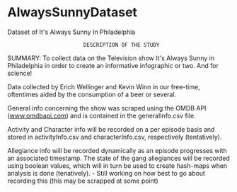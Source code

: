 # AlwaysSunnyDataset
Dataset of It's Always Sunny In Philadelphia

                            DESCRIPTION OF THE STUDY

SUMMARY: To collect data on the Television show It's Always Sunny in Philadelphia in order to create an informative infographic or two.  And for science!

Data collected by Erich Wellinger and Kevin Winn in our free-time, oftentimes aided by the consumption of a beer or several.

General info concerning the show was scraped using the OMDB API (www.omdbapi.com) and is contained in the generalInfo.csv file.

Activity and Character info will be recorded on a per episode basis and stored in activityInfo.csv and characterInfo.csv, respectively (tentatively).

Allegiance info will be recorded dynamically as an episode progresses with an associated timestamp.  The state of the gang allegiances will be recorded using boolean values, which will in turn be used to create hash-maps when analysis is done (tenatively).
        - Still working on how best to go about recording this (this may be scrapped at some point)
